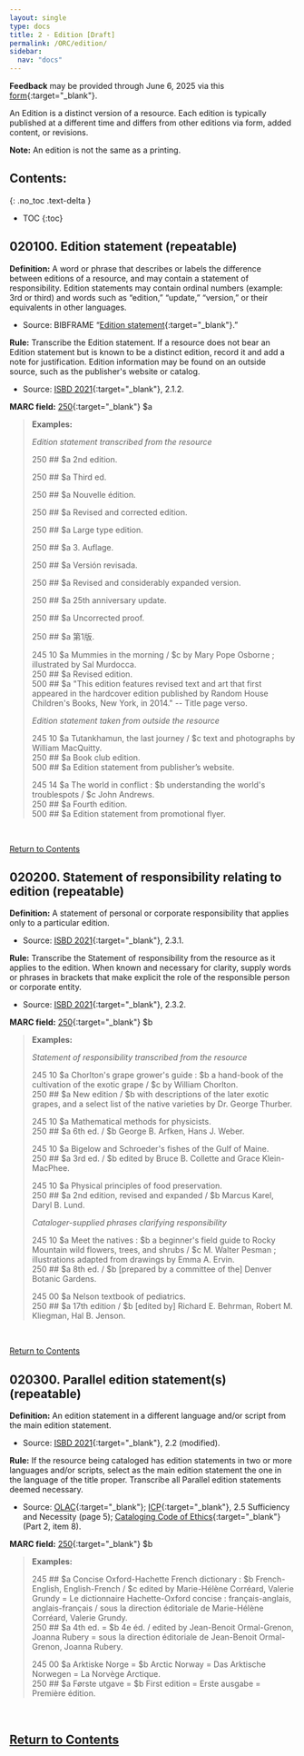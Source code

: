 ```yaml
---
layout: single
type: docs
title: 2 - Edition [Draft]
permalink: /ORC/edition/
sidebar:
  nav: "docs"
---
```


**Feedback** may be provided through June 6, 2025 via this [form](https://docs.google.com/forms/d/e/1FAIpQLSfNmW_OF2LGSdyogJ0Hk--b2JZ7C_-oLaAKBi-zF4Xi85bm7A/viewform){:target="_blank"}.

An Edition is a distinct version of a resource. Each edition is typically published at a different time and differs from other editions via form, added content, or revisions.

**Note:** An edition is not the same as a printing.

## Contents:
{: .no_toc .text-delta }

- TOC
{:toc}
## 020100. Edition statement (repeatable)

**Definition:** A word or phrase that describes or labels the difference between editions of a resource, and may contain a statement of responsibility. Edition statements may contain ordinal numbers (example: 3rd or third) and words such as “edition,” “update,” “version,” or their equivalents in other languages. 

- Source: BIBFRAME “[Edition statement](https://id.loc.gov/ontologies/bibframe.html#p_editionStatement){:target="_blank"}\.”

**Rule:** Transcribe the Edition statement. If a resource does not bear an Edition statement but is known to be a distinct edition, record it and add a note for justification. Edition information may be found on an outside source, such as the publisher's website or catalog. 

- Source: [ISBD 2021](https://repository.ifla.org/server/api/core/bitstreams/202c522c-82e9-41ae-ab7c-d7227070142c/content){:target="_blank"}, 2.1.2.  
   
**MARC field:** [250](https://www.loc.gov/marc/bibliographic/bd250.html){:target="_blank"} \$a

  
>**Examples:** 
>
>*Edition statement transcribed from the resource*
>  
>250 \#\# \$a 2nd edition.  
>  
>250 \#\# \$a Third ed.  
>  
>250 \#\# \$a Nouvelle édition.  
>  
>250 \#\# \$a Revised and corrected edition.  
>  
>250 \#\# \$a Large type edition.  
>  
>250 \#\# \$a 3\. Auflage.  
>  
>250 \#\# \$a Versión revisada.  
>  
>250 \#\# \$a Revised and considerably expanded version.  
>  
>250 \#\# \$a 25th anniversary update.  
>  
>250 \#\# \$a Uncorrected proof.  
>  
>250 \#\# \$a 第1版.  
>  
>245 10 \$a Mummies in the morning / \$c by Mary Pope Osborne ; illustrated by Sal Murdocca.  
>250 \#\# \$a Revised edition.  
>500 \#\# \$a "This edition features revised text and art that first appeared in the hardcover edition published by Random House Children's Books, New York, in 2014." \-- Title page verso.  
>  
>*Edition statement taken from outside the resource* 
>  
>245 10 \$a Tutankhamun, the last journey / \$c text and photographs by William MacQuitty.  
>250 \#\# \$a Book club edition.  
>500 \#\# \$a Edition statement from publisher’s website.  
>  
>245 14 \$a The world in conflict : \$b understanding the world's troublespots / \$c John Andrews.  
>250 \#\# \$a Fourth edition.  
>500 \#\# \$a Edition statement from promotional flyer.  

<br>

[Return to Contents](#contents)

## 020200. Statement of responsibility relating to edition (repeatable)

**Definition:** A statement of personal or corporate responsibility that applies only to a particular edition.

- Source: [ISBD 2021](https://repository.ifla.org/server/api/core/bitstreams/202c522c-82e9-41ae-ab7c-d7227070142c/content){:target="_blank"}, 2.3.1.

**Rule:** Transcribe the Statement of responsibility from the resource as it applies to the edition. When known and necessary for clarity, supply words or phrases in brackets that make explicit the role of the responsible person or corporate entity.

- Source: [ISBD 2021](https://repository.ifla.org/server/api/core/bitstreams/202c522c-82e9-41ae-ab7c-d7227070142c/content){:target="_blank"}, 2.3.2.  

**MARC field:** [250](https://www.loc.gov/marc/bibliographic/bd250.html){:target="_blank"} \$b

>**Examples:**  
>
>*Statement of responsibility transcribed from the resource*  
>  
>245 10 \$a Chorlton's grape grower's guide : \$b a hand-book of the cultivation of the exotic grape / \$c by William Chorlton.  
>250 \#\# \$a New edition / \$b with descriptions of the later exotic grapes, and a select list of the native varieties by Dr. George Thurber.  
>  
>245 10 \$a Mathematical methods for physicists.  
>250 \#\# \$a 6th ed. / \$b George B. Arfken, Hans J. Weber.  
>  
>245 10 \$a Bigelow and Schroeder's fishes of the Gulf of Maine.  
>250 \#\# \$a 3rd ed. / \$b edited by Bruce B. Collette and Grace Klein-MacPhee.  
>  
>245 10 \$a Physical principles of food preservation.  
>250 \#\# \$a 2nd edition, revised and expanded / \$b Marcus Karel, Daryl B. Lund.  
>  
>*Cataloger-supplied phrases clarifying responsibility*  
>  
>245 10 \$a Meet the natives : \$b a beginner's field guide to Rocky Mountain wild flowers, trees, and shrubs / \$c M. Walter Pesman ; illustrations adapted from drawings by Emma A. Ervin.  
>250 \#\# \$a 8th ed. / \$b \[prepared by a committee of the\] Denver Botanic Gardens.  
>  
>245 00 \$a Nelson textbook of pediatrics.  
>250 \#\# \$a 17th edition / \$b \[edited by\] Richard E. Behrman, Robert M. Kliegman, Hal B. Jenson.  

<br>

[Return to Contents](#contents)

## 020300. Parallel edition statement(s) (repeatable)

**Definition:** An edition statement in a different language and/or script from the main edition statement.

* Source: [ISBD 2021](https://repository.ifla.org/server/api/core/bitstreams/202c522c-82e9-41ae-ab7c-d7227070142c/content){:target="_blank"}, 2.2 (modified).

**Rule:** If the resource being cataloged has edition statements in two or more languages and/or scripts, select as the main edition statement the one in the language of the title proper. Transcribe all Parallel edition statements deemed necessary.

* Source: [OLAC](https://cornerstone.lib.mnsu.edu/cgi/viewcontent.cgi?article=1027&context=olac-publications){:target="_blank"}; 
[ICP](https://www.ifla.org/files/assets/cataloguing/icp/icp_2016-en.pdf){:target="_blank"}, 2.5 Sufficiency and Necessity (page 5); 
[Cataloging Code of Ethics](https://alair.ala.org/server/api/core/bitstreams/9923a196-d345-4244-a07c-19450965f167/content){:target="_blank"} (Part 2, item 8).

**MARC field:** [250](https://www.loc.gov/marc/bibliographic/bd250.html){:target="_blank"} \$b

>**Examples:**  
>  
>245 \#\#  \$a Concise Oxford-Hachette French dictionary : \$b French-English, English-French / \$c edited by Marie-Hélène Corréard, Valerie Grundy \= Le dictionnaire Hachette-Oxford concise : français-anglais, anglais-français / sous la direction éditoriale de Marie-Hélène Corréard, Valerie Grundy.  
>250 \#\# \$a 4th ed. \= \$b 4e éd. / edited by Jean-Benoit Ormal-Grenon, Joanna Rubery \= sous la direction éditoriale de Jean-Benoit Ormal-Grenon, Joanna Rubery.  
>  
>245 00 \$a Arktiske Norge \= \$b Arctic Norway \= Das Arktische Norwegen \= La Norvège Arctique.  
>250 \#\# \$a Første utgave \= \$b First edition \= Erste ausgabe \= Première édition.  

<br>

[Return to Contents](#contents)
---
